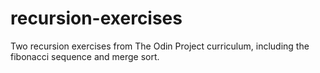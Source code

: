 # recursion-exercises
Two recursion exercises from The Odin Project curriculum, including the fibonacci sequence and merge sort.